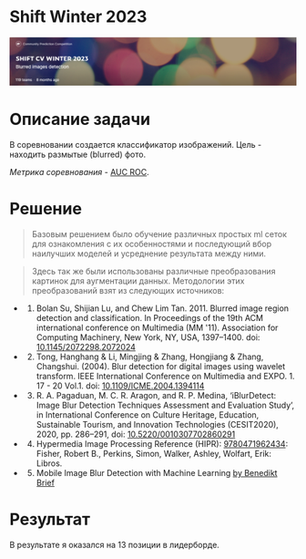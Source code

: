 # Shift Winter 2023

<img src="https://raw.githubusercontent.com/akscent/kaggle-competitions/main/Shift-2023/img/banner.png">

# Описание задачи
В соревновании создается классификатор изображений. Цель - находить размытые (blurred) фото.

*Метрика соревнования* - [AUC ROC](https://en.wikipedia.org/wiki/Receiver_operating_characteristic).

# Решение

> Базовым решением было обучение различных простых ml сеток для ознакомления с их особенностями и последующий вбор наилучших моделей и усреднение результата между ними.

> Здесь так же были использованы различные преобразования картинок для аугментации данных. Методологии этих преобразований взят из следующих источников:

* 1) Bolan Su, Shijian Lu, and Chew Lim Tan. 2011. Blurred image region detection and classification. In Proceedings of the 19th ACM international conference on Multimedia (MM '11). Association for Computing Machinery, New York, NY, USA, 1397–1400. doi: [10.1145/2072298.2072024](https://dl.acm.org/doi/10.1145/2072298.2072024)


* 2) Tong, Hanghang & Li, Mingjing & Zhang, Hongjiang & Zhang, Changshui. (2004). Blur detection for digital images using wavelet transform. IEEE International Conference on Multimedia and EXPO. 1. 17 - 20 Vol.1. doi: [10.1109/ICME.2004.1394114](http://tonghanghang.org/pdfs/icme04_blur.pdf)


* 3) R. A. Pagaduan, M. C. R. Aragon, and R. P. Medina, ‘iBlurDetect: Image Blur Detection Techniques Assessment and Evaluation Study’, in International Conference on Culture Heritage, Education, Sustainable Tourism, and Innovation Technologies (CESIT2020), 2020, pp. 286–291, doi: [10.5220/0010307702860291](https://www.scitepress.org/Papers/2020/103077/pdf/index.html)


* 4) Hypermedia Image Processing Reference (HIPR): [9780471962434](https://homepages.inf.ed.ac.uk/rbf/HIPR2/fourier.htm): Fisher, Robert B., Perkins, Simon, Walker, Ashley, Wolfart, Erik: Libros.


* 5) Mobile Image Blur Detection with Machine Learning [by Benedikt Brief](https://link.medium.com/Y3LKvLnBpwb )

# Результат
В результате я оказался на 13 позиции в лидерборде.
